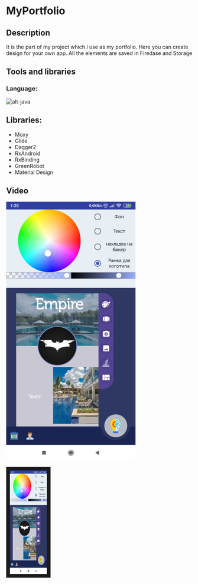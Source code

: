 # MyPortfolio
## Description
  It is the part of my project which i use as my portfolio. Here you can create design for your own app. All the elements are saved in Firedase and Storage
  
## Tools and libraries
### Language:
![alt-java](https://sdtimes.com/wp-content/uploads/2018/09/Java-logo-490x301.jpg "JAVA")

## Libraries:
* Moxy
* Glide
* Dagger2
* RxAndroid
* RxBinding
* GreenRobot
* Material Design

## Video
[![ALT-vido](https://github.com/FriedrichMykola/MyPortfolio/blob/master/image.png?raw=true)](https://www.youtube.com/watch?v=mIxi6ZiTrJo)

<a href="https://www.youtube.com/watch?v=mIxi6ZiTrJo" target="_blank"><img src="https://github.com/FriedrichMykola/MyPortfolio/blob/master/image.png?raw=true" 
alt="ALT-ТЕКСТ ИЗОБРАЖЕНИЯ" width="100" height="280" border="10" /></a>
